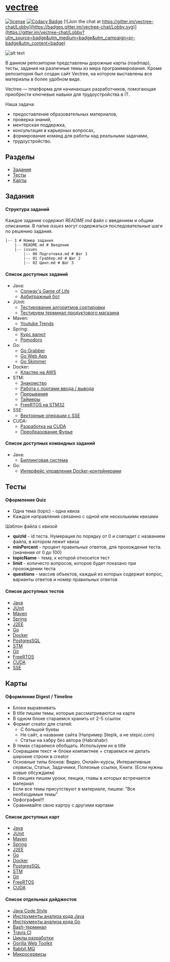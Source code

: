# [vectree](http://vectree.ru/)

[![license][license-badge]][LICENSE] [![Codacy Badge](https://api.codacy.com/project/badge/Grade/96071bdddd4548eba86b955593671ec4)](https://www.codacy.com/app/vectree/resources?utm_source=github.com&amp;utm_medium=referral&amp;utm_content=vectree/resources&amp;utm_campaign=Badge_Grade)
[![Join the chat at https://gitter.im/vectree-chat/Lobby](https://badges.gitter.im/vectree-chat/Lobby.svg)](https://gitter.im/vectree-chat/Lobby?utm_source=badge&utm_medium=badge&utm_campaign=pr-badge&utm_content=badge)

![alt text](https://sun9-7.userapi.com/c841624/v841624284/28b96/aJT1-hf8yts.jpg)

В данном репозитории представлены дорожные карты (roadmap), тесты, задания на различные темы из мира программирования. Кроме репозитория был создан сайт Vectree, на котором выставлены все материалы в более удобном виде.

Vectree — платформа для начинающих разработчиков, помогающая приобрести ключевые навыки для трудоустройства в IT.

Наша задача:
- предоставление образовательных материалов,
- проверка знаний, 
- менторская поддержка,
- консультация в карьерных вопросах,
- формирование команд для работы над реальными задачами,
- трудоустройство.

## Разделы
* [Задания](https://github.com/vectree/resources#Задания)
* [Тесты](https://github.com/vectree/resources#Тесты)
* [Карты](https://github.com/vectree/resources#Карты)

## Задания
#### Структура заданий
Каждое задание содержит *README.md* файл с введением и общим описанием. В папке *issues* могут содержаться последовательные шаги по решению задания. 
```
|-- 1 # Номер задания
    |-- README.md # Введение
    |-- issues
        |-- 00 Подготовка.md # Шаг 1
        |-- 01 Граббер.md # Шаг 2
        |-- 02 Цикл.md # Шаг 3
```

#### Список доступных заданий
- Java:
  * [Conway's Game of Life](https://vectree.ru/task/0)
  * [Арбитражный бот](https://vectree.ru/task/5)
- JUnit:
  * [Тестирование алгоритмов сортировки](https://vectree.ru/task/6)
  * [Тестируем терминал продуктового магазина](https://vectree.ru/task/7)
- Maven:
  * [Youtube Trends](https://vectree.ru/task/8)
- Spring:
  * [Курс валют](https://vectree.ru/task/9)
  * [Pomodoro](https://vectree.ru/task/10)
- Go:
  * [Go Grabber](https://vectree.ru/task/1)
  * [Go Web App](https://vectree.ru/task/2)
  * [Go Skimmer](https://vectree.ru/task/3)
- Docker:
  * [Кластер на AWS](https://vectree.ru/task/4)
- STM:
  * [Знакомство](https://vectree.ru/task/11)
  * [Работа с портами ввода / вывода](https://vectree.ru/task/12)
  * [Прерывания](https://vectree.ru/task/13)
  * [Таймеры](https://vectree.ru/task/14)
  * [FreeRTOS на STM32](https://vectree.ru/task/15)
- SSE:
  * [Векторные операции с SSE](https://vectree.ru/task/16)
- CUDA:
  * [Разработка на CUDA](https://vectree.ru/task/17)
  * [Преобразование Фурье](https://vectree.ru/task/18)

#### Список доступных командных заданий
- Java:
  * [Биллинговая система](https://vectree.ru/practice/0)
- Go:
  * [Интерфейс управления Docker-контейнерами](https://vectree.ru/practice/1)

## Тесты
#### Оформление Quiz
- Одна тема (topic) - одна квиза
- Каждое направления связанно с одной или несколькими квизами
 
Шаблон файла c квизой

- **quizId** - id теста. Нумерация по порядку от 0 и совпадет с названием файла, в котором лежит квиза
- **minPercent** - процент правильных ответов, для прохождения теста. (значения от 0 до 100)
- **topicName** - тема, к которой относится тест
- **limit** - количесто вопросов, которое будет показано при прохождении теста
- **questions** - массив объектов, каждый из которых содержит вопрос, варианты ответов и номер правильных ответов

#### Список доступных тестов
- [Java](https://vectree.ru/quiz/1)
- [JUnit](https://vectree.ru/quiz/5)
- [Maven](https://vectree.ru/quiz/3)
- [Spring](https://vectree.ru/quiz/6)
- [J2EE](https://vectree.ru/quiz/7)
- [Go](https://vectree.ru/quiz/8)
- [Docker](https://vectree.ru/quiz/9)
- [PostgresSQL](https://vectree.ru/quiz/2)
- [STM](https://vectree.ru/quiz/11)
- [Git](https://vectree.ru/quiz/4)
- [FreeRTOS](https://vectree.ru/quiz/12)
- [CUDA](https://vectree.ru/quiz/14)
- [SSE](https://vectree.ru/quiz/13)

## Карты

#### Оформление Digest / Timeline
- Блоки выравнивать
- В title пишем темы, которые рассматриваются на карте
- В одном блоке стараемся хранить от 2-5 ссылок
- Формат creator для статей: 
  * С большой буквы
  * Не сайт, а название сайта (Например Stepik, а не stepic.com)
  * Статьи на хабру без автора (Habrahabr)
- В темах стараемся обобщать. Используем их в title
- Сокращаем текст => блоки компактнее + стараемся не делать широкие строки в creator
- Основные типы блоков: Видео, Онлайн-курсы, Интерактивные сервисы, Статьи, Задачники, Полезные ссылки, Книги. (Если нужны новые обсуждаем)
- В секциях пишем уроки, лекции, главы в которых встречается материал
- Если все темы присутствуют в материале, пишем: "Все необходимые темы"
- Орфография!!! 
- Сравнивайте свою картру с другими картами

#### Список доступных карт
- [Java](https://vectree.ru/timeline/1)
- [JUnit](https://vectree.ru/timeline/5)
- [Maven](https://vectree.ru/timeline/4)
- [Spring](https://vectree.ru/timeline/3)
- [J2EE](https://vectree.ru/timeline/2)
- [Go](https://vectree.ru/timeline/10)
- [Docker](https://vectree.ru/timeline/14)
- [PostgresSQL](https://vectree.ru/timeline/6)
- [STM](https://vectree.ru/timeline/13)
- [Git](https://vectree.ru/timeline/7)
- [FreeRTOS](https://vectree.ru/timeline/15)
- [CUDA](https://vectree.ru/timeline/9)

#### Список отдельных дайджестов
- [Java Code Style](https://vectree.ru/digest/18)
- [Инструменты анализа кода Java](https://vectree.ru/digest/22)
- [Инструменты анализа кода Go](https://vectree.ru/digest/27)
- [Bash-терминал](https://vectree.ru/digest/19)
- [Travis CI](https://vectree.ru/digest/21)
- [Циклы разработки](https://vectree.ru/digest/23)
- [Gorilla Web Toolkit](https://vectree.ru/digest/29)
- [Rabbit MQ](https://vectree.ru/digest/34)
- [Микросервисы](https://vectree.ru/digest/35)

[LICENSE]: ./LICENSE.md
[license-badge]: https://img.shields.io/badge/license-MIT-blue.svg


